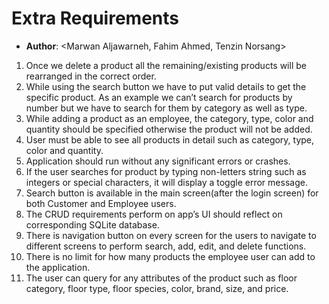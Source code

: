 # Extra Requirements

- **Author**: <Marwan Aljawarneh, Fahim Ahmed, Tenzin Norsang>

1. Once we delete a product all the remaining/existing products will be rearranged in the correct order.
2. While using the search button we have to put valid details to get the specific product. As an example we can’t search for products by number but we have to search for them by category as well as type.
3. While adding a product as an employee, the category, type, color and quantity should be specified otherwise the product will not be added.
4. User must be able to see all products in detail such as category, type, color and quantity. 
5. Application should run without any significant errors or crashes.
6. If the user searches for product by typing non-letters string such as integers or special characters, it will display a toggle error message. 
7. Search button is available in the main screen(after the login screen) for both Customer and Employee users. 
8. The CRUD requirements perform on app’s UI should reflect on corresponding SQLite database. 
9. There is navigation button on every screen for the users to navigate to different screens to perform search, add, edit, and delete functions. 
10. There is no limit for how many products the employee user can add to the application. 
11. The user can query for any attributes of the product such as floor category, floor type, floor species, color, brand, size, and price.